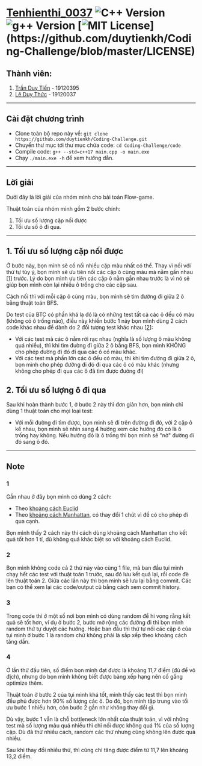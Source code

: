 # [Tenhienthi_0037](https://www.youtube.com/watch?v=dQw4w9WgXcQ&t=43s) ![C++ Version](https://img.shields.io/badge/C%2B%2B-17-blue) ![g++ Version](https://img.shields.io/badge/g%2B%2B-9.3.0-blue) [![MIT License](https://img.shields.io/apm/l/atomic-design-ui.svg?)](https://github.com/duytienkh/Coding-Challenge/blob/master/LICENSE)

## Thành viên:
1. [Trần Duy Tiến](https://www.youtube.com/watch?v=dQw4w9WgXcQ&t=43s) - 19120395
2. [Lê Duy Thức](https://www.youtube.com/watch?v=dQw4w9WgXcQ&t=43s) - 19120037

---

## Cài đặt chương trình

- Clone toàn bộ repo này về: `git clone https://github.com/duytienkh/Coding-Challenge.git`
- Chuyển thư mục tới thư mục chứa code: `cd Coding-Challenge/code`
- Compile code: `g++ --std=c++17 main.cpp -o main.exe`
- Chạy `./main.exe -h` để xem hướng dẫn.


---

## Lời giải
Dưới đây là lời giải của nhóm mình cho bài toán Flow-game.

Thuật toán của nhóm mình gồm 2 bước chính:
1. Tối ưu số lượng cặp nối được
2. Tối ưu số ô đi qua. 

---

## 1. Tối ưu số lượng cặp nối được

Ở bước này, bọn mình sẽ cố nối nhiều cặp màu nhất có thể. Thay vì nối với thứ tự tùy ý, bọn mình sẽ ưu tiên nối các cặp ô cùng màu mà nằm gần nhau [[1](#1)] trước. Lý do bọn mình ưu tiên các cặp ô nằm gần nhau trước là vì nó sẽ giúp bọn mình còn lại nhiều ô trống cho các cặp sau. 

Cách nối thì với mỗi cặp ô cùng màu, bọn mình sẽ tìm đường đi giữa 2 ô bằng thuật toán BFS.

Do test của BTC có phần khá lạ đó là có những test tất cả các ô đều có màu (không có ô trống nào), điều này khiến bước 1 này bọn mình dùng 2 cách code khác nhau để dành do 2 đối tượng test khác nhau [[2](#2)]:
- Với các test mà các ô nằm rời rạc nhau (nghĩa là số lượng ô màu không quá nhiều), thì khi tìm đường đi giữa 2 ô bằng BFS, bọn mình KHÔNG cho phép đường đi đó đi qua các ô có màu khác.
- Với các test mà phần lớn các ô đều có màu, thì khi tìm đường đi giữa 2 ô, bọn mình cho phép đường đi đó đi qua các ô có màu khác (nhưng không cho phép đi qua các ô đã tìm được đường đi)

## 2. Tối ưu số lượng ô đi qua

Sau khi hoàn thành bước 1, ở bước 2 này thì đơn giản hơn, bọn mình chỉ dùng 1 thuật toán cho mọi loại test:
- Với mỗi đường đi tìm được, bọn mình sẽ đi trên đường đi đó, với 2 cặp ô kề nhau, bọn mình sẽ nhìn sang 4 hướng xem các hướng đó có là ô trống hay không. Nếu hướng đó là ô trống thì bọn mình sẽ "nở" đường đi đó sang ô đó. 

---

## Note

### 1
Gần nhau ở đây bọn mình có dùng 2 cách:
- Theo [khoảng cách Euclid](https://en.wikipedia.org/wiki/Euclidean_distance)
- Theo [khoảng cách Manhattan](https://en.wikipedia.org/wiki/Taxicab_geometry), có thay đổi 1 chút vì đề có cho phép đi qua cạnh. 

Bọn mình thấy 2 cách này thi cách dùng khoảng cách Manhattan cho kết quả tốt hơn 1 tí, dù không quá khác biệt so với khoảng cách Euclid. 

### 2
Bọn mình không code cả 2 thứ này vào cùng 1 file, mà ban đầu tụi mình chạy hết các test với thuật toán 1 trước, sau đó lưu kết quả lại, rồi code đè lên thuật toán 2. Giữa các lần này thì bọn mình sẽ lưu lại bằng commit. Các bạn có thể xem lại các code/output cũ bằng cách xem commit history.

### 3
Trong code thì ở một số nơi bọn mình có dùng random để hi vọng rằng kết quả sẽ tốt hơn, ví dụ ở bước 2, bước mở rộng các đường đi thì bọn mình random thứ tự duyệt các hướng. Hoặc ban đầu thì thứ tự nối các cặp ô của tụi mình ở bước 1 là random chứ không phải là sắp xếp theo khoảng cách tăng dần. 

### 4
Ở lần thử đầu tiên, số điểm bọn mình đạt được là khoảng 11,7 điểm (đủ để vô địch), nhưng do bọn mình không biết được bảng xếp hạng nên cố gắng optimize thêm. 

Thuật toán ở bước 2 của tụi mình khá tốt, mình thấy các test thì bọn mình đều phủ được hơn 90% số lượng các ô. Do đó, bọn mình tập trung vào tối ưu bước 1 nhiều hơn, còn bước 2 gần như không thay đổi gì.

Dù vậy, bước 1 vẫn là chỗ bottleneck lớn nhất của thuật toán, vì với những test mà số lượng màu quá nhiều thì chỉ nối được không quá 1% của số lượng cặp. Dù đã thử nhiều cách, random các thứ nhưng cũng không lên được quá nhiều. 

Sau khi thay đổi nhiều thứ, thì cũng chỉ tăng được điểm từ 11,7 lên khoảng 13,2 điểm.
